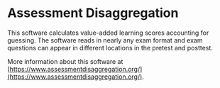 # Assessment Disaggregation
 
This software calculates value-added learning scores accounting for guessing.  The software reads in nearly any exam format and exam questions can appear in different locations in the pretest and posttest.

More information about this software at [https://www.assessmentdisaggregation.org/](https://www.assessmentdisaggregation.org/).
